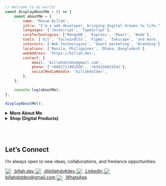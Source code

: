   
```javascript                                                                                                           
// Welcome to my world!
const displayAboutMe = () => {
    const aboutMe = {
        name: 'Masum Billah',
        intro: "I'm a web developer, bringing digital dreams to life.",
        languages: ['JavaScript', 'TypeScript'],
        coreTechnologies: ['MongoDB', 'Express', 'React', 'Node'],
        tools: ['Git', 'TailwindCSS', 'Figma', 'Inkscape', 'and more...'],
        interests: ['Web Technologies', 'Smart marketing', 'Branding'],
        locations: ['Manila, Philippines', 'Dhaka, Bangladesh'],
        webAddress: 'https://billah.dev',
        contact: {
            email: 'billahdotdev@gmail.com',
            phone: ['+8801711992558', '+639156015542'],
            socialMediaHandle: 'billahdotdev',
        },
    };

    console.log(aboutMe);
};

displayAboutMe();


```          
   
     
<details> 
<summary><strong>More About Me</strong></summary>                                       

<pre>
🙂 My Story:
I’m deeply passionate about JavaScript and modern web technologies. Before the pandemic, I was navigating the ups and downs of entrepreneurship in the clothing industry through my venture, DhakaTeez. As the person behind the scenes—handling everything from sales to strategy—I learned valuable lessons about persistence, creativity, and real-world problem solving.

When the pandemic hit, it gave me a chance to align my passion with my work. That’s when I fully committed to web development—bringing both technical skills and business insight to the table. Today, I wear two hats: helping grow DhakaTeez and offering tailored web development services to individuals and businesses looking to grow online.

If you’re looking for someone who understands both code and commerce—I’d love to help.

👩‍💻 I Speak:
English, Bangla(Native), Taglish, and of course JavaScript!            

🎓 Credentials:
I'm a Bangladesh University of Engineering and Technology (BUET) and IAC certified full-stack web developer   
on a journey of modern web mastery at the University of Helsinki.    
</pre>
</details>    


<details> <summary><strong>Shop (Digital Products)</strong></summary> <img src="https://images.unsplash.com/photo-1521737604893-d14cc237f11d?auto=format&fit=crop&w=1350&q=80" alt="Creative Workspace" style="width: 100%; border-radius: 12px; margin-bottom: 1rem;">
👋 Hi, I’m Masum — Developer & Digital Creator
I craft clean, focused digital tools to help developers, freelancers, and creators move faster, save time, and launch with confidence. I also write practical, no-fluff guides to solve real-world problems in tech and life.

🚀 Products Built to Save You Time
⏳ Coming Soon Landing Page Template
<div style="border: 1px solid #ddd; border-radius: 12px; padding: 16px; margin-bottom: 16px;"> Launch smart. A sleek, responsive landing page for product announcements or waitlists.<br><br> 🔧 <strong>Tech:</strong> HTML + Tailwind CSS<br> 💵 <strong>Price:</strong> $10<br><br> <a href="https://billahdotdev.gumroad.com/l/coming-soon-landing-page-template" style="text-decoration: none;"> <img src="https://img.shields.io/badge/View%20Template-Gumroad-orange?style=for-the-badge&logo=gumroad" alt="Buy on Gumroad"> </a> </div>
👨‍💻 Hacker-Vibe Personal Site Template
<div style="border: 1px solid #ddd; border-radius: 12px; padding: 16px; margin-bottom: 16px;"> Stand out with a bold, dark-themed personal site. Perfect for devs who want that terminal-style edge.<br><br> 🔧 <strong>Tech:</strong> React + Vite + Tailwind CSS<br> 💵 <strong>Price:</strong> $15<br><br> <a href="https://billahdotdev.gumroad.com/l/hacker-terminal-website" style="text-decoration: none;"> <img src="https://img.shields.io/badge/View%20Template-Gumroad-teal?style=for-the-badge&logo=gumroad" alt="Buy Now"> </a> </div>
✏️ Simple Line SVG Icon Pack (60+ Icons)
<div style="border: 1px solid #ddd; border-radius: 12px; padding: 16px; margin-bottom: 16px;"> Clean, minimal SVG icons ready to drop into your next project. Lightweight, scalable, and easy to customize.<br><br> 📦 <strong>Includes:</strong> 60+ icons (SVG format)<br> 💵 <strong>Price:</strong> $1<br><br> <a href="https://billahdotdev.gumroad.com/l/simple-line-svg-icons" style="text-decoration: none;"> <img src="https://img.shields.io/badge/Get%20SVGs-Gumroad-success?style=for-the-badge&logo=svg" alt="Download Icons"> </a> </div>
💬 Custom Work & Projects
<div style="border: 1px solid #ddd; border-radius: 12px; padding: 16px; text-align: center;"> Need a **custom landing page**, **personal site**, or a **problem-solving content piece**?<br><br> Let’s chat!<br><br> <a href="https://wa.me/+8801711992558?text=Hi%20Masum!%20I’m%20interested%20in%20a%20custom%20digital%20project." style="text-decoration: none;"> <img src="https://img.shields.io/badge/Chat%20on-WhatsApp-brightgreen?style=for-the-badge&logo=whatsapp" alt="WhatsApp Chat"> </a> </div> </details>

<br />

<br />
<br />



## Let’s Connect

I’m always open to new ideas, collaborations, and freelance opportunities.


<!-- Website (use your custom icon if needed) -->
<a href="https://billah.dev" target="_blank">
  <img src="https://img.icons8.com/color/48/domain.png" width="20" style="vertical-align: middle; margin-right: 6px;" />
  billah.dev
</a>

<!-- X / Twitter -->
<a href="https://twitter.com/billahdottdev" target="_blank">
  <img src="https://img.icons8.com/color/48/twitterx--v1.png" width="20" style="vertical-align: middle; margin-right: 6px;" />
  @billahdottdev
</a>

<!-- LinkedIn -->
<a href="https://www.linkedin.com/in/billahdotdev" target="_blank">
  <img src="https://img.icons8.com/color/48/linkedin.png" width="20" style="vertical-align: middle; margin-right: 6px;" />
  LinkedIn
</a>

<!-- Email -->
<a href="mailto:billahdotdev@gmail.com">
  <img src="https://img.icons8.com/color/48/gmail-new.png" width="20" style="vertical-align: middle; margin-right: 6px;" />
  billahdotdev@gmail.com
</a>

<!-- WhatsApp -->
<a href="https://wa.me/88017156455" target="_blank">
  <img src="https://img.icons8.com/color/48/whatsapp.png" width="20" style="vertical-align: middle; margin-right: 6px;" />
  WhatsApp
</a>

